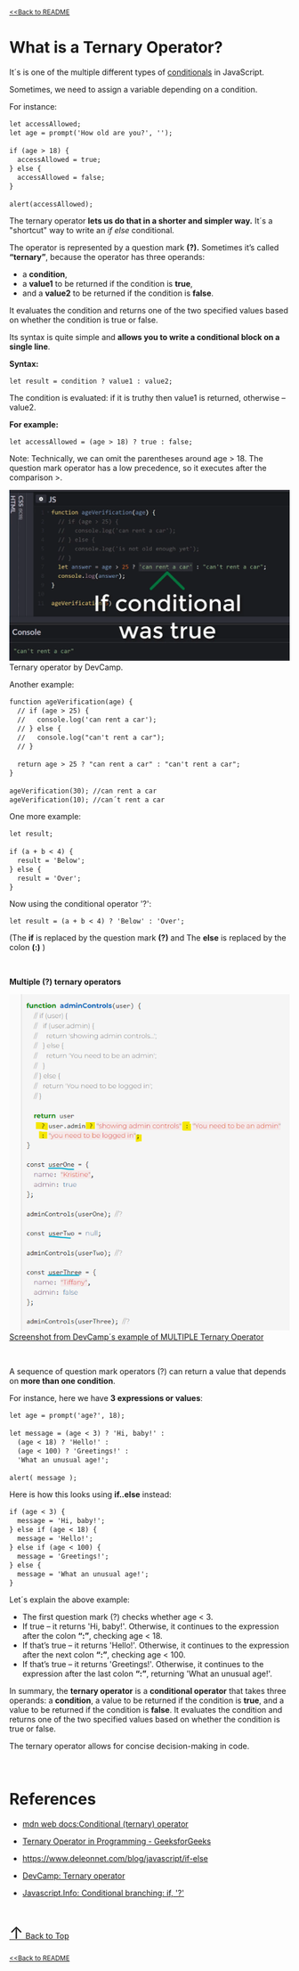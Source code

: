 <div id="index"></div>

<sub>[<<Back to README](README.md)</sub>

# What is a Ternary Operator?

It´s is one of the multiple different types of [conditionals](04_conditionals.md) in JavaScript.

Sometimes, we need to assign a variable depending on a condition.

For instance:

```JS
let accessAllowed;
let age = prompt('How old are you?', '');

if (age > 18) {
  accessAllowed = true;
} else {
  accessAllowed = false;
}

alert(accessAllowed);
```

The ternary operator **lets us do that in a shorter and simpler way.** It´s a "shortcut" way to write an *if else* conditional.

The operator is represented by a question mark **(?).** Sometimes it’s called **“ternary”**, because the operator has three operands:
- a **condition**, 
- a **value1** to be returned if the condition is **true**,
- and a **value2** to be returned if the condition is **false**.

It evaluates the condition and returns one of the two specified values based on whether the condition is true or false.


Its syntax is quite simple and **allows you to write a conditional block on a single line**.

**Syntax:**
```JS
let result = condition ? value1 : value2;
```

The condition is evaluated: if it is truthy then value1 is returned, otherwise – value2.


**For example:**
```Js
let accessAllowed = (age > 18) ? true : false;
```

Note: Technically, we can omit the parentheses around age > 18. The question mark operator has a low precedence, so it executes after the comparison >.


![Ternary operator by DevCamp](images/ternary%20operator%20by%20DevCamp.png)
Ternary operator by DevCamp.

Another example:

```Js
function ageVerification(age) {
  // if (age > 25) {
  //   console.log('can rent a car');
  // } else {
  //   console.log("can't rent a car");
  // }

  return age > 25 ? "can rent a car" : "can't rent a car";
}

ageVerification(30); //can rent a car
ageVerification(10); //can´t rent a car
```


One more example:

```JS
let result;

if (a + b < 4) {
  result = 'Below';
} else {
  result = 'Over';
}
```

Now using the conditional operator '?':
```JS
let result = (a + b < 4) ? 'Below' : 'Over';
```
(The **if** is replaced by the question mark **(?)** and The **else** is replaced by the colon **(:)** 
)

<br>


**Multiple (?) ternary operators**

![Screenshot DevCamp example of MULTIPLE Ternary Operator](images/screenshot%20DevCamp%20example%20of%20Ternary%20operator.png)
[Screenshot from DevCamp´s example of MULTIPLE Ternary Operator](https://basque.devcamp.com/pt-full-stack-development-javascript-python-react/guide/overview-javascript-ternary-operator)

<br>


A sequence of question mark operators (?) can return a value that depends on **more than one condition**.

For instance, here we have **3 expressions or values**:
```JS
let age = prompt('age?', 18);

let message = (age < 3) ? 'Hi, baby!' :
  (age < 18) ? 'Hello!' :
  (age < 100) ? 'Greetings!' :
  'What an unusual age!';

alert( message );
```

Here is how this looks using **if..else** instead:
```Js
if (age < 3) {
  message = 'Hi, baby!';
} else if (age < 18) {
  message = 'Hello!';
} else if (age < 100) {
  message = 'Greetings!';
} else {
  message = 'What an unusual age!';
}
```
Let´s explain the above example:

- The first question mark (?) checks whether age < 3.
- If true – it returns 'Hi, baby!'. Otherwise, it continues to the expression after the colon **“:”**, checking age < 18.
- If that’s true – it returns 'Hello!'. Otherwise, it continues to the expression after the next colon **“:”**, checking age < 100.
- If that’s true – it returns 'Greetings!'. Otherwise, it continues to the expression after the last colon **“:”**, returning 'What an unusual age!'.

In summary, the **ternary operator** is a **conditional operator** that takes three operands: a **condition**, a value to be returned if the condition is **true**, and a value to be returned if the condition is **false**. It evaluates the condition and returns one of the two specified values based on whether the condition is true or false.

The ternary operator allows for concise decision-making in code.

<br>


# References

* [mdn web docs:Conditional (ternary) operator](https://developer.mozilla.org/en-US/docs/Web/JavaScript/Reference/Operators/Conditional_Operator)
  
* [Ternary Operator in Programming - GeeksforGeeks](https://www.geeksforgeeks.org/ternary-operator-in-programming/)
  
* https://www.deleonnet.com/blog/javascript/if-else

* [DevCamp: Ternary operator](https://basque.devcamp.com/pt-full-stack-development-javascript-python-react/guide/overview-javascript-ternary-operator)

* [Javascript.Info: Conditional branching: if, '?'](https://javascript.info/ifelse#the-if-statement)
  
<br>

[ <span style="color: #blue; font-size: 30px;">↑</span>
Back to Top](#index)
<br>

<sub>[<<Back to README](README.md)</sub>